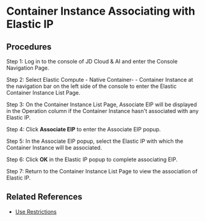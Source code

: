 # Container Instance Associating with Elastic IP

## Procedures

Step 1: Log in to the console of JD Cloud & AI and enter the Console Navigation Page.

Step 2: Select Elastic Compute - Native Container- - Container Instance at the navigation bar on the left side of the console to enter the Elastic Container Instance List Page.

Step 3: On the Container Instance List Page, Associate EIP will be displayed in the Operation column if the Container Instance hasn't associated with any Elastic IP.

Step 4: Click **Associate EIP** to enter the Associate EIP popup.

Step 5: In the Associate EIP popup, select the Elastic IP with which the Container Instance will be associated.

Step 6: Click **OK** in the Elastic IP popup to complete associating EIP.

Step 7: Return to the Container Instance List Page to view the association of Elastic IP.

## Related References

- [Use Restrictions](../../Introduction/Restrictions.md)
